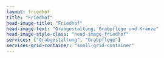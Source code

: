 ```yaml
---
layout: friedhof
title: "Friedhof"
head-image-title: "Friedhof"
head-image-text: "Grabgestaltung, Grabpflege und Kränze"
head-image-style-class: "head-image-friedhof"
services: ["Grabgestaltung", "Grabpflege"]
services-grid-container: "small-grid-container"
---
```

